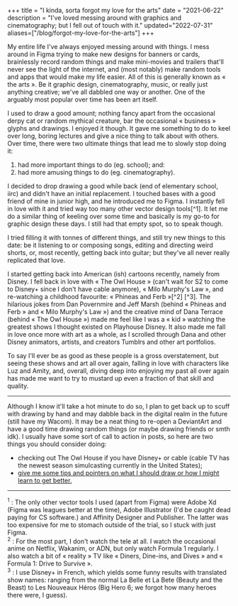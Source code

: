 +++
title = "I kinda, sorta forgot my love for the arts"
date = "2021-06-22"
description = "I've loved messing around with graphics and cinematography; but I fell out of touch with it."
updated="2022-07-31"
aliases=["/blog/forgot-my-love-for-the-arts"]
+++

My entire life I've always enjoyed messing around with things. I mess around in Figma trying to make new designs for banners or cards, brainlessly record random things and make mini-movies and trailers that'll never see the light of the internet, and (most notably) make random tools and apps that would make my life easier. All of this is generally known as « the arts ». Be it graphic design, cinematography, music, or really just anything creative; we've all dabbled one way or another. One of the arguably most popular over time has been art itself.

I used to draw a good amount; nothing fancy apart from the occasional derpy cat or random mythical creature, bar the occasional « business » glyphs and drawings. I enjoyed it though. It gave me something to do to keel over long, boring lectures and give a nice thing to talk about with others. Over time, there were two ultimate things that lead me to slowly stop doing it:
1. had more important things to do (eg. school); and:
2. had more amusing things to do (eg. cinematography).

I decided to drop drawing a good while back (end of elementary school, iirc) and didn't have an initial replacement. I touched bases with a good friend of mine in junior high, and he introduced me to Figma. I instantly fell in love with it and tried way too many other vector design tools[^1]. It let me do a similar thing of keeling over some time and basically is my go-to for graphic design these days. I still had that empty spot, so to speak though.

I tried filling it with tonnes of different things, and still try new things to this date: be it listening to or composing songs, editing and directing weird shorts, or, most recently, getting back into guitar; but they've all never really replicated that love.

I started getting back into American (ish) cartoons recently, namely from Disney. I fell back in love with « The Owl House » (can't wait for S2 to come to Disney+ since I don't have cable anymore), « Milo Murphy's Law », and re-watching a childhood favourite: « Phineas and Ferb »[^2] [^3]. The hilarious jokes from Dan Povernmire and Jeff Marsh (behind « Phineas and Ferb » and « Milo Murphy's Law ») and the creative mind of Dana Terrace (behind « The Owl House ») made me feel like I was a « kid » watching the greatest shows I thought existed on Playhouse Disney. It also made me fall in love once more with art as a whole, as I scrolled through Dana and other Disney animators, artists, and creators Tumblrs and other art portfolios.

To say I'll ever be as good as these people is a gross overstatement, but seeing these shows and art all over again, falling in love with characters like Luz and Amity, and, overall, diving deep into enjoying my past all over again has made me want to try to mustard up even a fraction of that skill and quality.

---

Although I know it'll take a hot minute to do so, I plan to get back up to scuff with drawing by hand and may dabble back in the digital realm in the future (still have my Wacom). It may be a neat thing to re-open a DeviantArt and have a good time drawing random things (or maybe drawing friends or smth idk). I usually have some sort of call to action in posts, so here are two things you should consider doing:
- checking out The Owl House if you have Disney+ or cable (cable TV has the newest season simulcasting currently in the United States);
- [give me some tips and pointers on what I should draw or how I might learn to get better.](/contact/)

---

<sup id="1">1</sup> : The only other vector tools I used (apart from Figma) were Adobe Xd (Figma was leagues better at the time), Adobe Illustrator (I'd be caught dead paying for CS software.) and Affinity Designer and Publisher. The latter was too expensive for me to stomach outside of the trial, so I stuck with just Figma.<br/>
<sup id="2">2</sup> : For the most part, I don't watch the tele at all. I watch the occasional anime on Netflix, Wakanim, or ADN, but only watch Formula 1 regularly. I also watch a bit of « reality » TV like « Diners, Dine-ins, and Dives » and « Formula 1: Drive to Survive ».<br/> 
<sup id="3">3</sup> : I use Disney+ in French, which yields some funny results with translated show names: ranging from the normal La Belle et La Bete (Beauty and the Beast) to Les Nouveaux Héros (Big Hero 6; we forgot how many heroes there were, I guess).
